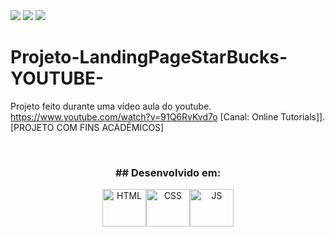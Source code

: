 <img src="https://i.imgur.com/Rm1JMT6.jpg">
<img src="https://i.imgur.com/CpsBq2V.jpg">
<img src="https://i.imgur.com/Ioir0Qg.jpg">

# Projeto-LandingPageStarBucks-YOUTUBE-
Projeto feito durante uma vídeo aula do youtube. https://www.youtube.com/watch?v=91Q6RvKvd7o [Canal: Online Tutorials]]. [PROJETO COM FINS ACADÊMICOS]

<br>
<h3 align="center"> ## Desenvolvido em:</h3>
<div align="center">
<img align="center" alt="HTML" height="60" width="70" src="https://cdn.worldvectorlogo.com/logos/html-1.svg"><img align="center" alt="CSS" height="60" width="70" src="https://cdn.worldvectorlogo.com/logos/css-3.svg"><img align="center" alt="JS" height="60" width="70" src="https://cdn.worldvectorlogo.com/logos/javascript-1.svg">
</div>
